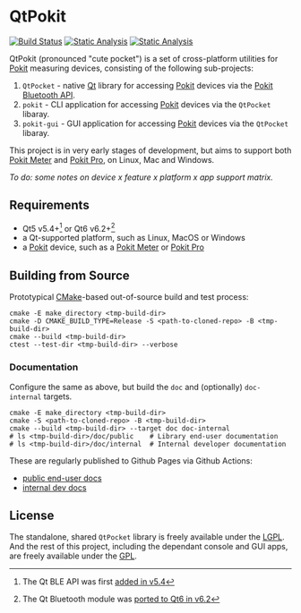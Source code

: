 # QtPokit

[![Build Status](https://github.com/pcolby/pokit/actions/workflows/build.yaml/badge.svg?branch=main)](
  https://github.com/pcolby/pokit/actions/workflows/build.yaml?query=branch%3Amain)
[![Static Analysis](https://github.com/pcolby/pokit/actions/workflows/static.yaml/badge.svg?branch=main)](
  https://github.com/pcolby/pokit/actions/workflows/static.yaml?query=branch%3Amain)
[![Static Analysis](https://github.com/pcolby/pokit/actions/workflows/docs.yaml/badge.svg?branch=main)](
  https://github.com/pcolby/pokit/actions/workflows/docs.yaml?query=branch%3Amain)

QtPokit (pronounced "cute pocket") is a set of cross-platform utilities for [Pokit] measuring devices,
consisting of the following sub-projects:

1. `QtPocket` - native [Qt] library for accessing [Pokit] devices via the [Pokit Bluetooth API].
2. `pokit` - CLI application for accessing [Pokit] devices via the `QtPocket` libaray.
3. `pokit-gui` - GUI application for accessing [Pokit] devices via the `QtPocket` libaray.

This project is in very early stages of development, but aims to support both [Pokit Meter] and
[Pokit Pro], on Linux, Mac and Windows.

*To do: some notes on device x feature x platform x app support matrix.*

## Requirements

* Qt5 v5.4+[^minQt5] or Qt6 v6.2+[^minQt6]
* a Qt-supported platform, such as Linux, MacOS or Windows
* a [Pokit] device, such as a [Pokit Meter] or [Pokit Pro]

## Building from Source

Prototypical [CMake]-based out-of-source build and test process:

~~~{.sh}
cmake -E make_directory <tmp-build-dir>
cmake -D CMAKE_BUILD_TYPE=Release -S <path-to-cloned-repo> -B <tmp-build-dir>
cmake --build <tmp-build-dir>
ctest --test-dir <tmp-build-dir> --verbose
~~~

### Documentation

Configure the same as above, but build the `doc` and (optionally) `doc-internal` targets.

~~~{.sh}
cmake -E make_directory <tmp-build-dir>
cmake -S <path-to-cloned-repo> -B <tmp-build-dir>
cmake --build <tmp-build-dir> --target doc doc-internal
# ls <tmp-build-dir>/doc/public    # Library end-user documentation
# ls <tmp-build-dir>/doc/internal  # Internal developer documentation
~~~

These are regularly published to Github Pages via Github Actions:

* [public end-user docs](https://pcolby.github.io/pokit/main/doc/index.html)
* [internal dev docs](https://pcolby.github.io/pokit/main/int/index.html)

## License

The standalone, shared `QtPocket` library is freely available under the [LGPL]. And the rest of this
project, including the dependant console and GUI apps, are freely available under the [GPL].

[^minQt5]: The Qt BLE API was first [added in v5.4](https://doc.qt.io/qt-5/qtbluetooth-le-overview.html)
[^minQt6]: The Qt Bluetooth module was [ported to Qt6 in v6.2](https://www.qt.io/blog/qt-6.2-lts-released)

[CMake]:       https://cmake.org/
[GPL]:         https://www.gnu.org/licenses/gpl-3.0.en.html "GNU General Public License"
[LGPL]:        https://www.gnu.org/licenses/lgpl-3.0.html "GNU Lesser General Public License"
[Pokit]:       https://www.pokitinnovations.com/ "Pokit Innovations"
[Pokit Bluetooth API]: https://help.pokitmeter.com/hc/en-us/community/posts/360023523213-Bluetooth-API-Documentation
[Pokit Meter]: https://www.pokitinnovations.com/pokit-meter/
[Pokit Pro]:   https://www.pokitinnovations.com/pokit-pro/
[Qt]:          https://www.qt.io/
